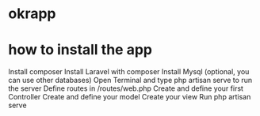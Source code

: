 # okrapp

# how to install the app

Install composer
Install Laravel with composer
Install Mysql (optional, you can use other databases)
Open Terminal and type php artisan serve to run the server
Define routes in /routes/web.php
Create and define your first Controller
Create and define your model
Create your view
Run php artisan serve
